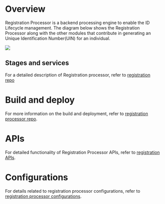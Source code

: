 # Overview

Registration Processor is a backend processing engine to enable the ID Lifecycle management. The diagram below shows the Registration Processor along with the other modules that contribute in generating an Unique Identification Number(UIN) for an individual.

![](../_images/overview/Reg_proc_image.png)

## Stages and services
For a detailed description of Registration processor, refer to [registration repo](https://github.com/pjoshi751/registration/tree/develop)

# Build and deploy
For more information on the build and deployment, refer to [registration processor repo](https://github.com/pjoshi751/registration/tree/develop).

# APIs
For detailed functionality of Registration Processor APIs, refer to [registration APIs](../../../api-reference/Pre-Registration-APIs.md).

# Configurations
For details related to registration processor configurations, refer to [registration processor configurations](https://github.com/pjoshi751/registration/blob/develop/docs/configuration.md).


